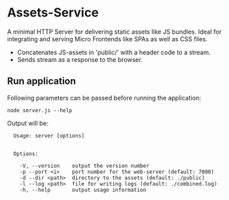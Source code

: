 # Assets-Service

A minimal HTTP Server for delivering static assets like JS bundles. 
Ideal for integrating and serving Micro Frontends like SPAs as well as CSS files.

- Concatenates JS-assets in 'public/' with a header code to a stream.
- Sends stream as a response to the browser.


## Run application

Following parameters can be passed before running the application:

```
node server.js --help
```

Output will be:

```
  Usage: server [options]


  Options:

    -V, --version    output the version number
    -p --port <i>    port number for the web-server (default: 7000)
    -d --dir <path>  directory to the assets (default: ./public)
    -l --log <path>  file for writing logs (default: ./combined.log)
    -h, --help       output usage information

```


